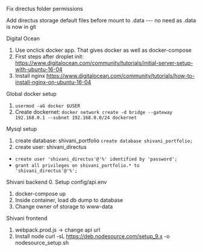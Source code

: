 Fix directus folder permissions

Add directus storage default files before mount to .data --- no need as .data is now in git

Digital Ocean
1. Use onclick docker app. That gives docker as well as docker-compose
2. First steps after droplet init: https://www.digitalocean.com/community/tutorials/initial-server-setup-with-ubuntu-16-04
3. Install nginx https://www.digitalocean.com/community/tutorials/how-to-install-nginx-on-ubuntu-16-04

Global docker setup
1. `usermod -aG docker $USER`
2. Create dockernet: `docker network create -d bridge --gateway 192.168.0.1 --subnet 192.168.0.0/24 dockernet`

Mysql setup
1. create database: shivani_portfolio `create database shivani_portfolio;`
2. create user: shivani_directus
  * `create user 'shivani_directus'@'%' identified by 'password';`
  * `grant all privileges on shivani_portfolio.* to 'shivani_directus'@'%';`

Shivani backend
0. Setup config/api.env
1. docker-compose up
2. Inside container, load db dump to database
3. Change owner of storage to www-data

Shivani frontend
1. webpack.prod.js -> change api url
2. Install node curl -sL https://deb.nodesource.com/setup_9.x -o nodesource_setup.sh
